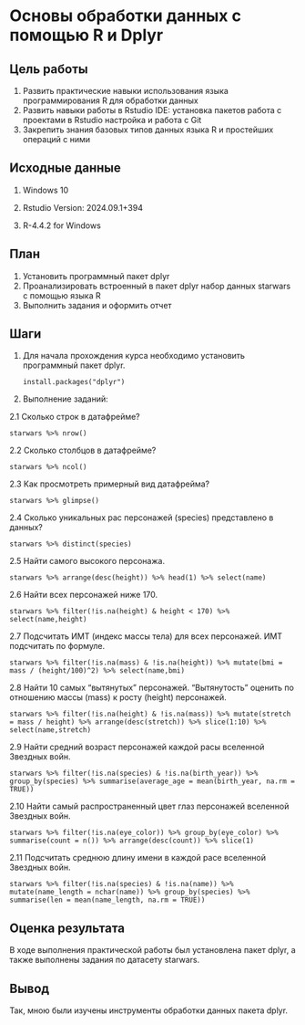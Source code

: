 # Основы обработки данных с помощью R и Dplyr
 
 
## Цель работы 
 
  1. Развить практические навыки использования языка программирования R для
обработки данных
  2. Развить навыки работы в Rstudio IDE:
      установка пакетов
      работа с проектами в Rstudio
      настройка и работа с Git
  3. Закрепить знания базовых типов данных языка R и простейших операций с ними
  
## Исходные данные 
 
1.  Windows 10

2.  Rstudio Version: 2024.09.1+394

3.  R-4.4.2 for Windows

## План

1. Установить программный пакет dplyr
2. Проанализировать встроенный в пакет dplyr набор данных starwars с помощью языка R
3. Выполнить задания и оформить отчет
 
## Шаги

1.  Для начала прохождения курса необходимо установить программный пакет dplyr.
    ```{r}         
    install.packages("dplyr")
    ```
2. Выполнение заданий:

2.1 Сколько строк в датафрейме?
```{r}
starwars %>% nrow()
```
2.2 Сколько столбцов в датафрейме?
```{r}
starwars %>% ncol()
```
2.3 Как просмотреть примерный вид датафрейма?
```{r}
starwars %>% glimpse()
```
  2.4 Сколько уникальных рас персонажей (species) представлено в данных?
```{r}
starwars %>% distinct(species)
```
2.5 Найти самого высокого персонажа.
```{r}
starwars %>% arrange(desc(height)) %>% head(1) %>% select(name)
```
2.6 Найти всех персонажей ниже 170.
```{r}
starwars %>% filter(!is.na(height) & height < 170) %>% select(name,height)
```
2.7 Подсчитать ИМТ (индекс массы тела) для всех персонажей. ИМТ подсчитать по формуле.
```{r}
starwars %>% filter(!is.na(mass) & !is.na(height)) %>% mutate(bmi = mass / (height/100)^2) %>% select(name,bmi)
```
2.8 Найти 10 самых “вытянутых” персонажей. “Вытянутость” оценить по отношению массы (mass) к росту (height) персонажей.
```{r}
starwars %>% filter(!is.na(height) & !is.na(mass)) %>% mutate(stretch = mass / height) %>% arrange(desc(stretch)) %>% slice(1:10) %>% select(name,stretch)
```
2.9 Найти средний возраст персонажей каждой расы вселенной Звездных войн.
```{r}
starwars %>% filter(!is.na(species) & !is.na(birth_year)) %>% group_by(species) %>% summarise(average_age = mean(birth_year, na.rm = TRUE))
```
2.10 Найти самый распространенный цвет глаз персонажей вселенной Звездных войн.
```{r}
starwars %>% filter(!is.na(eye_color)) %>% group_by(eye_color) %>% summarise(count = n()) %>% arrange(desc(count)) %>% slice(1)
```
2.11 Подсчитать среднюю длину имени в каждой расе вселенной Звездных войн.
```{r}
starwars %>% filter(!is.na(species) & !is.na(name)) %>% mutate(name_length = nchar(name)) %>% group_by(species) %>% summarise(len = mean(name_length, na.rm = TRUE))
```
    
## Оценка результата
  
В ходе выполнения практической работы был установлена пакет dplyr, а также выполнены задания по датасету starwars.
 
## Вывод 

Так, мною были изучены инструменты обработки данных пакета dplyr.
